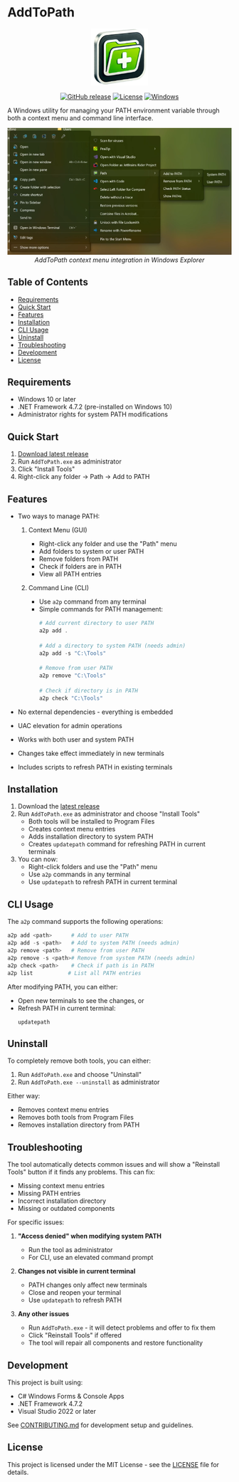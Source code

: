 # AddToPath

<p align="center">
  <img src="https://raw.githubusercontent.com/nsxdavid/AddToPath/main/src/AddToPath/Images/AddToPath.png" alt="AddToPath Logo" width="128" height="128">
</p>

<p align="center">
  <a href="https://github.com/nsxdavid/AddToPath/releases/latest"><img src="https://img.shields.io/github/v/release/nsxdavid/AddToPath?cache=1" alt="GitHub release"></a>
  <a href="LICENSE"><img src="https://img.shields.io/github/license/nsxdavid/AddToPath" alt="License"></a>
  <a href="https://github.com/nsxdavid/AddToPath"><img src="https://img.shields.io/badge/platform-Windows-blue" alt="Windows"></a>
</p>

A Windows utility for managing your PATH environment variable through both a context menu and command line interface.

<p align="center">
  <img src="https://raw.githubusercontent.com/nsxdavid/AddToPath/main/src/AddToPath/Images/Screenshot1.png" alt="AddToPath Context Menu" width="600">
  <br>
  <em>AddToPath context menu integration in Windows Explorer</em>
</p>

## Table of Contents
- [Requirements](#requirements)
- [Quick Start](#quick-start)
- [Features](#features)
- [Installation](#installation)
- [CLI Usage](#cli-usage)
- [Uninstall](#uninstall)
- [Troubleshooting](#troubleshooting)
- [Development](#development)
- [License](#license)

## Requirements

- Windows 10 or later
- .NET Framework 4.7.2 (pre-installed on Windows 10)
- Administrator rights for system PATH modifications

## Quick Start

1. [Download latest release](https://github.com/nsxdavid/AddToPath/releases/latest)
2. Run `AddToPath.exe` as administrator
3. Click "Install Tools"
4. Right-click any folder → Path → Add to PATH

## Features

- Two ways to manage PATH:

  1. Context Menu (GUI)
     - Right-click any folder and use the "Path" menu
     - Add folders to system or user PATH
     - Remove folders from PATH
     - Check if folders are in PATH
     - View all PATH entries
     
  2. Command Line (CLI)
     - Use `a2p` command from any terminal
     - Simple commands for PATH management:
       ```powershell
       # Add current directory to user PATH
       a2p add .
       
       # Add a directory to system PATH (needs admin)
       a2p add -s "C:\Tools"
       
       # Remove from user PATH
       a2p remove "C:\Tools"
       
       # Check if directory is in PATH
       a2p check "C:\Tools"
       ```

- No external dependencies - everything is embedded
- UAC elevation for admin operations
- Works with both user and system PATH
- Changes take effect immediately in new terminals
- Includes scripts to refresh PATH in existing terminals

## Installation

1. Download the [latest release](https://github.com/nsxdavid/AddToPath/releases/latest)
2. Run `AddToPath.exe` as administrator and choose "Install Tools"
   - Both tools will be installed to Program Files
   - Creates context menu entries
   - Adds installation directory to system PATH
   - Creates `updatepath` command for refreshing PATH in current terminals
3. You can now:
   - Right-click folders and use the "Path" menu
   - Use `a2p` commands in any terminal
   - Use `updatepath` to refresh PATH in current terminal

## CLI Usage

The `a2p` command supports the following operations:

```powershell
a2p add <path>      # Add to user PATH
a2p add -s <path>   # Add to system PATH (needs admin)
a2p remove <path>   # Remove from user PATH
a2p remove -s <path># Remove from system PATH (needs admin)
a2p check <path>    # Check if path is in PATH
a2p list           # List all PATH entries
```

After modifying PATH, you can either:
- Open new terminals to see the changes, or
- Refresh PATH in current terminal:
  ```
  updatepath
  ```

## Uninstall

To completely remove both tools, you can either:
1. Run `AddToPath.exe` and choose "Uninstall"
2. Run `AddToPath.exe --uninstall` as administrator

Either way:
- Removes context menu entries
- Removes both tools from Program Files
- Removes installation directory from PATH

## Troubleshooting

The tool automatically detects common issues and will show a "Reinstall Tools" button if it finds any problems. This can fix:
- Missing context menu entries
- Missing PATH entries
- Incorrect installation directory
- Missing or outdated components

For specific issues:

1. **"Access denied" when modifying system PATH**
   - Run the tool as administrator
   - For CLI, use an elevated command prompt

2. **Changes not visible in current terminal**
   - PATH changes only affect new terminals
   - Close and reopen your terminal
   - Use `updatepath` to refresh PATH

3. **Any other issues**
   - Run `AddToPath.exe` - it will detect problems and offer to fix them
   - Click "Reinstall Tools" if offered
   - The tool will repair all components and restore functionality

## Development

This project is built using:
- C# Windows Forms & Console Apps
- .NET Framework 4.7.2
- Visual Studio 2022 or later

See [CONTRIBUTING.md](CONTRIBUTING.md) for development setup and guidelines.

## License

This project is licensed under the MIT License - see the [LICENSE](LICENSE) file for details.
